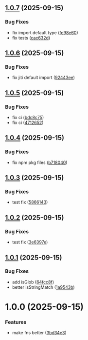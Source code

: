 ## [1.0.7](https://github.com/devp0nt/fs0/compare/v1.0.6...v1.0.7) (2025-09-15)


### Bug Fixes

* fix import default type ([fe98e60](https://github.com/devp0nt/fs0/commit/fe98e6062e3f132ec21d28dc33521fb7b6a9030c))
* fix tests ([cac632d](https://github.com/devp0nt/fs0/commit/cac632d32d4d2dd4c97b736093ced6127e59db63))

## [1.0.6](https://github.com/devp0nt/fs0/compare/v1.0.5...v1.0.6) (2025-09-15)


### Bug Fixes

* fix jiti default import ([92443ee](https://github.com/devp0nt/fs0/commit/92443eefd96673b9022075804168f1a495782d38))

## [1.0.5](https://github.com/devp0nt/fs0/compare/v1.0.4...v1.0.5) (2025-09-15)


### Bug Fixes

* fix ci ([bdc8c75](https://github.com/devp0nt/fs0/commit/bdc8c75d8528448a99203c3a5f2312a3a1a41b3e))
* fix ci ([4712652](https://github.com/devp0nt/fs0/commit/47126522f77f19bbb5fe9227b277f4fafba357bc))

## [1.0.4](https://github.com/devp0nt/fs0/compare/v1.0.3...v1.0.4) (2025-09-15)


### Bug Fixes

* fix npm pkg files ([b718040](https://github.com/devp0nt/fs0/commit/b7180402ad9372eb348b5cb5707251a0b512be5c))

## [1.0.3](https://github.com/devp0nt/fs0/compare/v1.0.2...v1.0.3) (2025-09-15)


### Bug Fixes

* test fix ([5866143](https://github.com/devp0nt/fs0/commit/586614306c9ab4db814278b2563f365e0b71d395))

## [1.0.2](https://github.com/devp0nt/fs0/compare/v1.0.1...v1.0.2) (2025-09-15)


### Bug Fixes

* test fix ([3e6397e](https://github.com/devp0nt/fs0/commit/3e6397e6c3866e8b3f79a1a6fcc6766fe4e506d3))

## [1.0.1](https://github.com/devp0nt/fs0/compare/v1.0.0...v1.0.1) (2025-09-15)


### Bug Fixes

* add isGlob ([64fcc8f](https://github.com/devp0nt/fs0/commit/64fcc8fe7f7316f967fe0b8e853c50de08478bb2))
* better isStringMatch ([1a9543b](https://github.com/devp0nt/fs0/commit/1a9543bcae1f734abf10b55edb97aeaf22bbbe2a))

# 1.0.0 (2025-09-15)


### Features

* make fns better ([3bd34e3](https://github.com/devp0nt/fs0/commit/3bd34e3e709498fbf717ba24eb2bde2e4ca37010))
